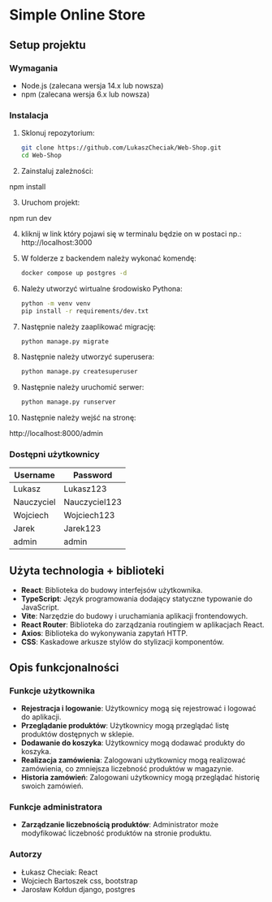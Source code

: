 # Simple Online Store

## Setup projektu

### Wymagania

- Node.js (zalecana wersja 14.x lub nowsza)
- npm (zalecana wersja 6.x lub nowsza)

### Instalacja

1. Sklonuj repozytorium:

   ```bash
   git clone https://github.com/LukaszCheciak/Web-Shop.git
   cd Web-Shop

   ```

2. Zainstaluj zależności:

npm install

3. Uruchom projekt:

npm run dev

4. kliknij w link który pojawi się w terminalu będzie on w postaci np.: http://localhost:3000

5. W folderze z backendem należy wykonać komendę:

   ```bash
   docker compose up postgres -d
   ```

6. Należy utworzyć wirtualne środowisko Pythona:

    ```bash
    python -m venv venv
    pip install -r requirements/dev.txt
    ```


7. Następnie należy zaaplikować migrację:
    
    ```bash
    python manage.py migrate
    ```

8. Następnie należy utworzyć superusera:

    ```bash
    python manage.py createsuperuser
    ```

9. Następnie należy uruchomić serwer:

    ```bash
    python manage.py runserver
    ```
   
10. Następnie należy wejść na stronę:

http://localhost:8000/admin

### Dostępni użytkownicy

| Username    | Password       |
|-------------|----------------|
| Lukasz      | Lukasz123      |
| Nauczyciel  | Nauczyciel123  |
| Wojciech    | Wojciech123    |
| Jarek       | Jarek123       |
| admin       | admin          |

## Użyta technologia + biblioteki

- **React**: Biblioteka do budowy interfejsów użytkownika.
- **TypeScript**: Język programowania dodający statyczne typowanie do JavaScript.
- **Vite**: Narzędzie do budowy i uruchamiania aplikacji frontendowych.
- **React Router**: Biblioteka do zarządzania routingiem w aplikacjach React.
- **Axios**: Biblioteka do wykonywania zapytań HTTP.
- **CSS**: Kaskadowe arkusze stylów do stylizacji komponentów.

## Opis funkcjonalności

### Funkcje użytkownika

- **Rejestracja i logowanie**: Użytkownicy mogą się rejestrować i logować do aplikacji.
- **Przeglądanie produktów**: Użytkownicy mogą przeglądać listę produktów dostępnych w sklepie.
- **Dodawanie do koszyka**: Użytkownicy mogą dodawać produkty do koszyka.
- **Realizacja zamówienia**: Zalogowani użytkownicy mogą realizować zamówienia, co zmniejsza liczebność produktów w magazynie.
- **Historia zamówień**: Zalogowani użytkownicy mogą przeglądać historię swoich zamówień.

### Funkcje administratora

- **Zarządzanie liczebnością produktów**: Administrator może modyfikować liczebność produktów na stronie produktu.

### Autorzy

- Łukasz Checiak:
  React
- Wojciech Bartoszek
   css, bootstrap
- Jarosław Kołdun
  django, postgres

